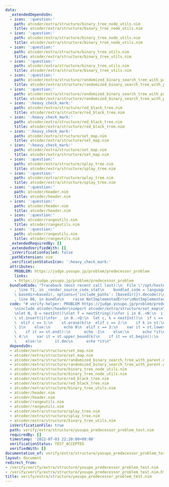 ```yaml
---
data:
  _extendedDependsOn:
  - icon: ':question:'
    path: atcoder/extra/structure/binary_tree_node_utils.nim
    title: atcoder/extra/structure/binary_tree_node_utils.nim
  - icon: ':question:'
    path: atcoder/extra/structure/binary_tree_node_utils.nim
    title: atcoder/extra/structure/binary_tree_node_utils.nim
  - icon: ':question:'
    path: atcoder/extra/structure/binary_tree_utils.nim
    title: atcoder/extra/structure/binary_tree_utils.nim
  - icon: ':question:'
    path: atcoder/extra/structure/binary_tree_utils.nim
    title: atcoder/extra/structure/binary_tree_utils.nim
  - icon: ':question:'
    path: atcoder/extra/structure/randomized_binary_search_tree_with_parent.nim
    title: atcoder/extra/structure/randomized_binary_search_tree_with_parent.nim
  - icon: ':question:'
    path: atcoder/extra/structure/randomized_binary_search_tree_with_parent.nim
    title: atcoder/extra/structure/randomized_binary_search_tree_with_parent.nim
  - icon: ':heavy_check_mark:'
    path: atcoder/extra/structure/red_black_tree.nim
    title: atcoder/extra/structure/red_black_tree.nim
  - icon: ':heavy_check_mark:'
    path: atcoder/extra/structure/red_black_tree.nim
    title: atcoder/extra/structure/red_black_tree.nim
  - icon: ':heavy_check_mark:'
    path: atcoder/extra/structure/set_map.nim
    title: atcoder/extra/structure/set_map.nim
  - icon: ':heavy_check_mark:'
    path: atcoder/extra/structure/set_map.nim
    title: atcoder/extra/structure/set_map.nim
  - icon: ':question:'
    path: atcoder/extra/structure/splay_tree.nim
    title: atcoder/extra/structure/splay_tree.nim
  - icon: ':question:'
    path: atcoder/extra/structure/splay_tree.nim
    title: atcoder/extra/structure/splay_tree.nim
  - icon: ':question:'
    path: atcoder/header.nim
    title: atcoder/header.nim
  - icon: ':question:'
    path: atcoder/header.nim
    title: atcoder/header.nim
  - icon: ':question:'
    path: atcoder/rangeutils.nim
    title: atcoder/rangeutils.nim
  - icon: ':question:'
    path: atcoder/rangeutils.nim
    title: atcoder/rangeutils.nim
  _extendedRequiredBy: []
  _extendedVerifiedWith: []
  _isVerificationFailed: false
  _pathExtension: nim
  _verificationStatusIcon: ':heavy_check_mark:'
  attributes:
    PROBLEM: https://judge.yosupo.jp/problem/predecessor_problem
    links:
    - https://judge.yosupo.jp/problem/predecessor_problem
  bundledCode: "Traceback (most recent call last):\n  File \"/opt/hostedtoolcache/Python/3.10.6/x64/lib/python3.10/site-packages/onlinejudge_verify/documentation/build.py\"\
    , line 71, in _render_source_code_stat\n    bundled_code = language.bundle(stat.path,\
    \ basedir=basedir, options={'include_paths': [basedir]}).decode()\n  File \"/opt/hostedtoolcache/Python/3.10.6/x64/lib/python3.10/site-packages/onlinejudge_verify/languages/nim.py\"\
    , line 86, in bundle\n    raise NotImplementedError\nNotImplementedError\n"
  code: "# verify-helper: PROBLEM https://judge.yosupo.jp/problem/predecessor_problem\n\
    \ninclude atcoder/header\nimport atcoder/extra/structure/set_map\n\nvar st = initSortedSet[int]()\n\
    \nlet N, Q = nextInt()\nlet T = nextString()\nfor i in 0..<N:\n  if T[i] == '1':\
    \ st.insert(i)\nfor _ in 0..<Q:\n  let c, k = nextInt()\n  if c == 0:\n    st.insert(k)\n\
    \  elif c == 1:\n    st.erase(k)\n  elif c == 2:\n    if k in st:\n      echo\
    \ 1\n    else:\n      echo 0\n  elif c == 3:\n    var it = st.lower_bound(k)\n\
    \    if it == st.end():\n      echo -1\n    else:\n      echo *it\n  elif c ==\
    \ 4:\n    var it = st.upper_bound(k)\n    if it == st.begin():\n      echo -1\n\
    \    else:\n      it.dec\n      echo *it\n"
  dependsOn:
  - atcoder/extra/structure/set_map.nim
  - atcoder/extra/structure/set_map.nim
  - atcoder/extra/structure/randomized_binary_search_tree_with_parent.nim
  - atcoder/extra/structure/randomized_binary_search_tree_with_parent.nim
  - atcoder/extra/structure/binary_tree_node_utils.nim
  - atcoder/extra/structure/binary_tree_node_utils.nim
  - atcoder/extra/structure/red_black_tree.nim
  - atcoder/extra/structure/red_black_tree.nim
  - atcoder/extra/structure/binary_tree_utils.nim
  - atcoder/header.nim
  - atcoder/header.nim
  - atcoder/rangeutils.nim
  - atcoder/rangeutils.nim
  - atcoder/extra/structure/splay_tree.nim
  - atcoder/extra/structure/splay_tree.nim
  - atcoder/extra/structure/binary_tree_utils.nim
  isVerificationFile: true
  path: verify/extra/structure/yosupo_predecessor_problem_test.nim
  requiredBy: []
  timestamp: '2022-07-03 22:20:00+09:00'
  verificationStatus: TEST_ACCEPTED
  verifiedWith: []
documentation_of: verify/extra/structure/yosupo_predecessor_problem_test.nim
layout: document
redirect_from:
- /verify/verify/extra/structure/yosupo_predecessor_problem_test.nim
- /verify/verify/extra/structure/yosupo_predecessor_problem_test.nim.html
title: verify/extra/structure/yosupo_predecessor_problem_test.nim
---
```

